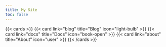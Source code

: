 ```yaml
---
title: My Site
toc: false
---
```


{{< cards >}}
  {{< card link="blog" title="Blog" icon="light-bulb" >}}
  {{< card link="docs" title="Docs" icon="book-open" >}}
  {{< card link="about" title="About" icon="user" >}}
{{< /cards >}}

